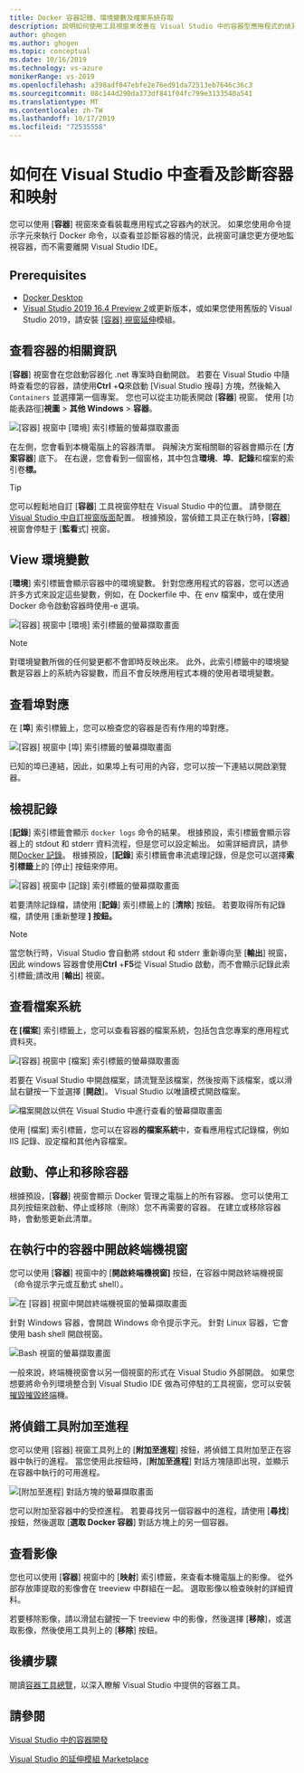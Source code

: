 ```yaml
---
title: Docker 容器記錄、環境變數及檔案系統存取
description: 說明如何使用工具視窗來改善在 Visual Studio 中的容器型應用程式的偵測和診斷功能，以瞭解裝載應用程式的容器內有哪些狀況。
author: ghogen
ms.author: ghogen
ms.topic: conceptual
ms.date: 10/16/2019
ms.technology: vs-azure
monikerRange: vs-2019
ms.openlocfilehash: a398adf047ebfe2e76ed91da72513eb7646c36c3
ms.sourcegitcommit: 08c144d290da373df841f04fc799e3133540a541
ms.translationtype: MT
ms.contentlocale: zh-TW
ms.lasthandoff: 10/17/2019
ms.locfileid: "72535558"
---
```

# <a name="how-to-view-and-diagnose-containers-and-images-in-visual-studio"></a>如何在 Visual Studio 中查看及診斷容器和映射

您可以使用 [**容器**] 視窗來查看裝載應用程式之容器內的狀況。 如果您使用命令提示字元來執行 Docker 命令，以查看並診斷容器的情況，此視窗可讓您更方便地監視容器，而不需要離開 Visual Studio IDE。

## <a name="prerequisites"></a>Prerequisites

- [Docker Desktop](https://hub.docker.com/editions/community/docker-ce-desktop-windows)
- [Visual Studio 2019 16.4 Preview 2](https://visualstudio.microsoft.com/downloads)或更新版本，或如果您使用舊版的 Visual Studio 2019，請安裝 [[容器] 視窗延伸](https://aka.ms/vscontainerspreview)模組。

## <a name="view-information-about-your-containers"></a>查看容器的相關資訊

[**容器**] 視窗會在您啟動容器化 .net 專案時自動開啟。 若要在 Visual Studio 中隨時查看您的容器，請使用**Ctrl** +**Q**來啟動 [Visual Studio 搜尋] 方塊，然後輸入 `Containers` 並選擇第一個專案。 您也可以從主功能表開啟 [**容器**] 視窗。 使用 [功能表路徑]**視圖** > **其他 Windows**  > **容器**。  

![[容器] 視窗中 [環境] 索引標籤的螢幕擷取畫面](media/view-and-diagnose-containers/container-window.png)

在左側，您會看到本機電腦上的容器清單。 與解決方案相關聯的容器會顯示在 [**方案容器**] 底下。 在右邊，您會看到一個窗格，其中包含**環境**、**埠**、**記錄**和檔案的索引卷**標。**

> [!TIP]
> 您可以輕鬆地自訂 [**容器**] 工具視窗停駐在 Visual Studio 中的位置。 請參閱[在 Visual Studio 中自訂視窗版面](/visualstudio/ide/customizing-window-layouts-in-visual-studio)配置。 根據預設，當偵錯工具正在執行時，[**容器**] 視窗會停駐于 [**監看**式] 視窗。

## <a name="view-environment-variables"></a>View 環境變數

[**環境**] 索引標籤會顯示容器中的環境變數。 針對您應用程式的容器，您可以透過許多方式來設定這些變數，例如，在 Dockerfile 中、在 env 檔案中，或在使用 Docker 命令啟動容器時使用-e 選項。

![[容器] 視窗中 [環境] 索引標籤的螢幕擷取畫面](media/view-and-diagnose-containers/containers-environment-vars.png)

> [!NOTE]
> 對環境變數所做的任何變更都不會即時反映出來。 此外，此索引標籤中的環境變數是容器上的系統內容變數，而且不會反映應用程式本機的使用者環境變數。

## <a name="view-port-mappings"></a>查看埠對應

在 [**埠**] 索引標籤上，您可以檢查您的容器是否有作用的埠對應。

![[容器] 視窗中 [埠] 索引標籤的螢幕擷取畫面](media/view-and-diagnose-containers/containers-ports.png)

已知的埠已連結，因此，如果埠上有可用的內容，您可以按一下連結以開啟瀏覽器。

## <a name="view-logs"></a>檢視記錄

[**記錄**] 索引標籤會顯示 `docker logs` 命令的結果。 根據預設，索引標籤會顯示容器上的 stdout 和 stderr 資料流程，但是您可以設定輸出。 如需詳細資訊，請參閱[Docker 記錄](https://docs.docker.com/config/containers/logging/)。  根據預設，[**記錄**] 索引標籤會串流處理記錄，但是您可以選擇**索引標籤**上的 [停止] 按鈕來停用。

![[容器] 視窗中 [記錄] 索引標籤的螢幕擷取畫面](media/view-and-diagnose-containers/containers-logs.png)

若要清除記錄檔，請使用 [**記錄**] 索引標籤上的 [**清除**] 按鈕。 若要取得所有記錄檔，請使用 [重新整理 **] 按鈕。**

> [!NOTE]
> 當您執行時，Visual Studio 會自動將 stdout 和 stderr 重新導向至 [**輸出**] 視窗，因此 windows 容器會使用**Ctrl** +**F5**從 Visual Studio 啟動，而不會顯示記錄此索引標籤;請改用 [**輸出**] 視窗。

## <a name="view-the-filesystem"></a>查看檔案系統

**在 [檔案**] 索引標籤上，您可以查看容器的檔案系統，包括包含您專案的應用程式資料夾。

![[容器] 視窗中 [檔案] 索引標籤的螢幕擷取畫面](media/view-and-diagnose-containers/container-filesystem.png)

若要在 Visual Studio 中開啟檔案，請流覽至該檔案，然後按兩下該檔案，或以滑鼠右鍵按一下並選擇 [**開啟**]。 Visual Studio 以唯讀模式開啟檔案。

![檔案開啟以供在 Visual Studio 中進行查看的螢幕擷取畫面](media/view-and-diagnose-containers/container-file-open.png)

使用 [檔案] 索引標籤，您可以在容器**的檔案系統**中，查看應用程式記錄檔，例如 IIS 記錄、設定檔和其他內容檔案。

## <a name="start-stop-and-remove-containers"></a>啟動、停止和移除容器

根據預設，[**容器**] 視窗會顯示 Docker 管理之電腦上的所有容器。 您可以使用工具列按鈕來啟動、停止或移除（刪除）您不再需要的容器。  在建立或移除容器時，會動態更新此清單。

## <a name="open-a-terminal-window-in-a-running-container"></a>在執行中的容器中開啟終端機視窗

您可以使用 [**容器**] 視窗中的 [**開啟終端機視窗]** 按鈕，在容器中開啟終端機視窗（命令提示字元或互動式 shell）。

![在 [容器] 視窗中開啟終端機視窗的螢幕擷取畫面](media/view-and-diagnose-containers/containers-open-terminal-window.png)

針對 Windows 容器，會開啟 Windows 命令提示字元。 針對 Linux 容器，它會使用 bash shell 開啟視窗。

![Bash 視窗的螢幕擷取畫面](media/view-and-diagnose-containers/container-bash-window.png)

一般來說，終端機視窗會以另一個視窗的形式在 Visual Studio 外部開啟。 如果您想要將命令列環境整合到 Visual Studio IDE 做為可停駐的工具視窗，您可以安裝[摧毀摧毀終端](https://marketplace.visualstudio.com/items?itemName=DanielGriffen.WhackWhackTerminal)機。

## <a name="attach-the-debugger-to-a-process"></a>將偵錯工具附加至進程

您可以使用 [容器] 視窗工具列上的 [**附加至進程**] 按鈕，將偵錯工具附加至正在容器中執行的進程。 當您使用此按鈕時，[**附加至進程**] 對話方塊隨即出現，並顯示在容器中執行的可用進程。  

![[附加至進程] 對話方塊的螢幕擷取畫面](media/view-and-diagnose-containers/containers-attach-to-process.jpg)

您可以附加至容器中的受控進程。 若要尋找另一個容器中的進程，請使用 [**尋找**] 按鈕，然後選取 [**選取 Docker 容器**] 對話方塊上的另一個容器。

## <a name="viewing-images"></a>查看影像

您也可以使用 [**容器**] 視窗中的 [**映射**] 索引標籤，來查看本機電腦上的影像。 從外部存放庫提取的影像會在 treeview 中群組在一起。 選取影像以檢查映射的詳細資料。

若要移除影像，請以滑鼠右鍵按一下 treeview 中的影像，然後選擇 [**移除**]，或選取影像，然後使用工具列上的 [**移除**] 按鈕。

## <a name="next-steps"></a>後續步驟

閱讀[容器工具總覽](overview.md)，以深入瞭解 Visual Studio 中提供的容器工具。

## <a name="see-also"></a>請參閱

[Visual Studio 中的容器開發](/visualstudio/containers)

[Visual Studio 的延伸模組 Marketplace](https://marketplace.visualstudio.com/)
